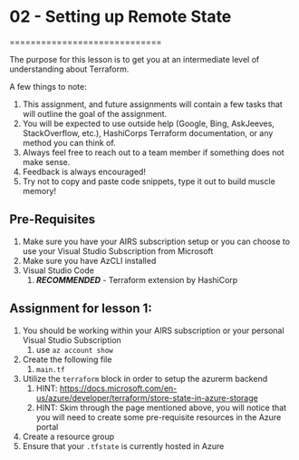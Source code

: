 # 02 - Setting up Remote State
=============================

The purpose for this lesson is to get you at an intermediate level of understanding about Terraform. 

A few things to note:
1. This assignment, and future assignments will contain a few tasks that will outline the goal of the assignment.
2. You will be expected to use outside help (Google, Bing, AskJeeves, StackOverflow, etc.), HashiCorps Terraform documentation, or any method you can think of.
3. Always feel free to reach out to a team member if something does not make sense.
4. Feedback is always encouraged!
5. Try not to copy and paste code snippets, type it out to build muscle memory!

## Pre-Requisites
1. Make sure you have your AIRS subscription setup or you can choose to use your Visual Studio Subscription from Microsoft
2. Make sure you have AzCLI installed
3. Visual Studio Code
   1. ***RECOMMENDED*** - Terraform extension by HashiCorp

## Assignment for lesson 1:
1. You should be working within your AIRS subscription or your personal Visual Studio Subscription
   1. use `az account show`
2. Create the following file
   1. `main.tf`
3. Utilize the `terraform` block in order to setup the azurerm backend
   1. HINT: https://docs.microsoft.com/en-us/azure/developer/terraform/store-state-in-azure-storage
   2. HINT: Skim through the page mentioned above, you will notice that you will need to create some pre-requisite resources in the Azure portal
4. Create a resource group
5. Ensure that your `.tfstate` is currently hosted in Azure